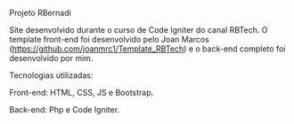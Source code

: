 Projeto RBernadi

Site desenvolvido durante o curso de Code Igniter do canal RBTech. O template front-end foi desenvolvido pelo Joan Marcos (https://github.com/joanmrc1/Template_RBTech) e o back-end completo foi desenvolvido por mim.

Tecnologias utilizadas:

Front-end: HTML, CSS, JS e Bootstrap.


Back-end: Php e Code Igniter.
